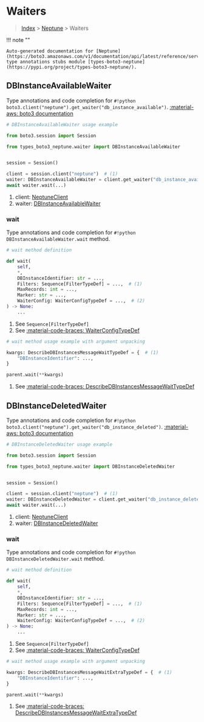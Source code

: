 # Waiters

> [Index](../README.md) > [Neptune](./README.md) > Waiters

!!! note ""

    Auto-generated documentation for [Neptune](https://boto3.amazonaws.com/v1/documentation/api/latest/reference/services/neptune.html#neptune)
    type annotations stubs module [types-boto3-neptune](https://pypi.org/project/types-boto3-neptune/).

## DBInstanceAvailableWaiter

Type annotations and code completion for `#!python boto3.client("neptune").get_waiter("db_instance_available")`.
[:material-aws: boto3 documentation](https://boto3.amazonaws.com/v1/documentation/api/latest/reference/services/neptune/waiter/DBInstanceAvailable.html#Neptune.Waiter.DBInstanceAvailable)

```python
# DBInstanceAvailableWaiter usage example

from boto3.session import Session

from types_boto3_neptune.waiter import DBInstanceAvailableWaiter


session = Session()

client = session.client("neptune")  # (1)
waiter: DBInstanceAvailableWaiter = client.get_waiter("db_instance_available")  # (2)
await waiter.wait(...)
```

1. client: [NeptuneClient](./client.md)
2. waiter: [DBInstanceAvailableWaiter](./waiters.md#dbinstanceavailablewaiter)


### wait

Type annotations and code completion for `#!python DBInstanceAvailableWaiter.wait` method.

```python
# wait method definition

def wait(
    self,
    *,
    DBInstanceIdentifier: str = ...,
    Filters: Sequence[FilterTypeDef] = ...,  # (1)
    MaxRecords: int = ...,
    Marker: str = ...,
    WaiterConfig: WaiterConfigTypeDef = ...,  # (2)
) -> None:
    ...
```

1. See `Sequence[FilterTypeDef]`
2. See [:material-code-braces: WaiterConfigTypeDef](./type_defs.md#waiterconfigtypedef)


```python
# wait method usage example with argument unpacking

kwargs: DescribeDBInstancesMessageWaitTypeDef = {  # (1)
    "DBInstanceIdentifier": ...,
}

parent.wait(**kwargs)
```

1. See [:material-code-braces: DescribeDBInstancesMessageWaitTypeDef](./type_defs.md#describedbinstancesmessagewaittypedef)
## DBInstanceDeletedWaiter

Type annotations and code completion for `#!python boto3.client("neptune").get_waiter("db_instance_deleted")`.
[:material-aws: boto3 documentation](https://boto3.amazonaws.com/v1/documentation/api/latest/reference/services/neptune/waiter/DBInstanceDeleted.html#Neptune.Waiter.DBInstanceDeleted)

```python
# DBInstanceDeletedWaiter usage example

from boto3.session import Session

from types_boto3_neptune.waiter import DBInstanceDeletedWaiter


session = Session()

client = session.client("neptune")  # (1)
waiter: DBInstanceDeletedWaiter = client.get_waiter("db_instance_deleted")  # (2)
await waiter.wait(...)
```

1. client: [NeptuneClient](./client.md)
2. waiter: [DBInstanceDeletedWaiter](./waiters.md#dbinstancedeletedwaiter)


### wait

Type annotations and code completion for `#!python DBInstanceDeletedWaiter.wait` method.

```python
# wait method definition

def wait(
    self,
    *,
    DBInstanceIdentifier: str = ...,
    Filters: Sequence[FilterTypeDef] = ...,  # (1)
    MaxRecords: int = ...,
    Marker: str = ...,
    WaiterConfig: WaiterConfigTypeDef = ...,  # (2)
) -> None:
    ...
```

1. See `Sequence[FilterTypeDef]`
2. See [:material-code-braces: WaiterConfigTypeDef](./type_defs.md#waiterconfigtypedef)


```python
# wait method usage example with argument unpacking

kwargs: DescribeDBInstancesMessageWaitExtraTypeDef = {  # (1)
    "DBInstanceIdentifier": ...,
}

parent.wait(**kwargs)
```

1. See [:material-code-braces: DescribeDBInstancesMessageWaitExtraTypeDef](./type_defs.md#describedbinstancesmessagewaitextratypedef)
